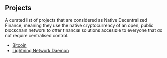 ## Projects

A curated list of projects that are considered as Native Decentralized Finance, meaning they use the native cryptocurrency of an open, public blockchain network to offer financial solutions accesible to everyone that do not require centralised control.

* [Bitcoin](bitcoin.org) 
* [Lightning Network Daemon](https://github.com/lightningnetwork/lnd)
